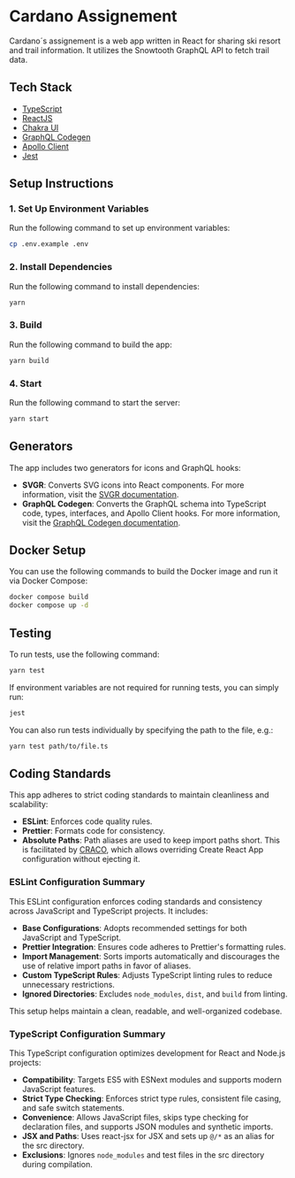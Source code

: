 # Cardano Assignement

Cardano´s assignement is a web app written in React for sharing ski resort and trail information. It utilizes the Snowtooth GraphQL API to fetch trail data.

## Tech Stack

- [TypeScript](https://www.typescriptlang.org/)
- [ReactJS](https://reactjs.org/)
- [Chakra UI](https://chakra-ui.com/)
- [GraphQL Codegen](https://www.graphql-code-generator.com/docs/getting-started)
- [Apollo Client](https://www.apollographql.com/docs/react/)
- [Jest](https://jestjs.io/)

## Setup Instructions

### 1. Set Up Environment Variables

Run the following command to set up environment variables:

```bash
cp .env.example .env
```

### 2. Install Dependencies

Run the following command to install dependencies:

```bash
yarn
```

### 3. Build

Run the following command to build the app:

```bash
yarn build
```

### 4. Start

Run the following command to start the server:

```bash
yarn start
```

## Generators

The app includes two generators for icons and GraphQL hooks:

- **SVGR**: Converts SVG icons into React components. For more information, visit the [SVGR documentation](https://react-svgr.com/docs/).
- **GraphQL Codegen**: Converts the GraphQL schema into TypeScript code, types, interfaces, and Apollo Client hooks. For more information, visit the [GraphQL Codegen documentation](https://www.graphql-code-generator.com/docs/getting-started).

## Docker Setup

You can use the following commands to build the Docker image and run it via Docker Compose:

```bash
docker compose build
docker compose up -d
```

## Testing

To run tests, use the following command:

```bash
yarn test
```

If environment variables are not required for running tests, you can simply run:

```bash
jest
```

You can also run tests individually by specifying the path to the file, e.g.:

```bash
yarn test path/to/file.ts
```

## Coding Standards

This app adheres to strict coding standards to maintain cleanliness and scalability:

- **ESLint**: Enforces code quality rules.
- **Prettier**: Formats code for consistency.
- **Absolute Paths**: Path aliases are used to keep import paths short. This is facilitated by [CRACO](https://github.com/gsoft-inc/craco), which allows overriding Create React App configuration without ejecting it.

### ESLint Configuration Summary

This ESLint configuration enforces coding standards and consistency across JavaScript and TypeScript projects. It includes:

- **Base Configurations**: Adopts recommended settings for both JavaScript and TypeScript.
- **Prettier Integration**: Ensures code adheres to Prettier's formatting rules.
- **Import Management**: Sorts imports automatically and discourages the use of relative import paths in favor of aliases.
- **Custom TypeScript Rules**: Adjusts TypeScript linting rules to reduce unnecessary restrictions.
- **Ignored Directories**: Excludes `node_modules`, `dist`, and `build` from linting.

This setup helps maintain a clean, readable, and well-organized codebase.

### TypeScript Configuration Summary

This TypeScript configuration optimizes development for React and Node.js projects:

- **Compatibility**: Targets ES5 with ESNext modules and supports modern JavaScript features.
- **Strict Type Checking**: Enforces strict type rules, consistent file casing, and safe switch statements.
- **Convenience**: Allows JavaScript files, skips type checking for declaration files, and supports JSON modules and synthetic imports.
- **JSX and Paths**: Uses react-jsx for JSX and sets up `@/*` as an alias for the src directory.
- **Exclusions**: Ignores `node_modules` and test files in the src directory during compilation.
